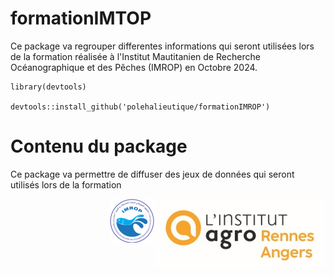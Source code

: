 # formationIMTOP

Ce package va regrouper differentes informations qui seront utilisées lors de la formation réalisée à l'Institut Mautitanien de Recherche Océanographique et des Pêches (IMROP) en Octobre 2024.

```
library(devtools)

devtools::install_github('polehalieutique/formationIMROP')
```

# Contenu du package

Ce package va permettre de diffuser des jeux de données qui seront utilisés lors de la formation


<img src="./man/figures/IA.jpg" alt="Institut Agro" align="right">
<img src="./man/figures/IMROP.png" alt="IMROP" align="right">
